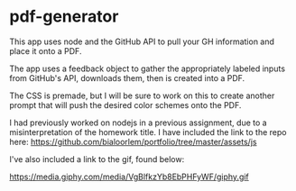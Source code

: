 # pdf-generator
This app uses node and the GitHub API to pull your GH information and place it onto a PDF.

The app uses a feedback object to gather the appropriately labeled inputs from GitHub's API, downloads them, then is created into a PDF.

The CSS is premade, but I will be sure to work on this to create another prompt that will push the desired color schemes onto the PDF.

I had previously worked on nodejs in a previous assignment, due to a misinterpretation of the homework title. I have included the link to the repo here: https://github.com/bialoorlem/portfolio/tree/master/assets/js

I've also included a link to the gif, found below:

https://media.giphy.com/media/VgBlfkzYb8EbPHFyWF/giphy.gif
